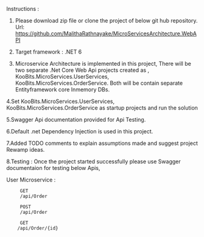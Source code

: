 Instructions :

1. Please download zip file or clone the project of below git hub repository. 
      Url: 
 https://github.com/MalithaRathnayake/MicroServicesArchitecture.WebAPI

2. Target framework : .NET 6

3. Microservice Architecture is implemented in this project, There will be two    	separate .Net Core Web Api projects created as , 
     		KooBits.MicroServices.UserServices,
    		KooBits.MicroServices.OrderService.
     Both will be contain separate Entityframework core Inmemory DBs.  

4.Set  KooBits.MicroServices.UserServices,    		KooBits.MicroServices.OrderService as startup projects and run the solution

5.Swagger Api documentation provided for Api Testing.

6.Default .net Dependency Injection is used in this project.

7.Added TODO comments to explain assumptions made and suggest project Rewamp ideas.

8.Testing : Once the project started successfully please use Swagger documentaion for testing below Apis,
   
   User Microservice :  
        
         GET
         /api/Order
         
         POST
         /api/Order
         
         GET
        /api/Order/{id}
